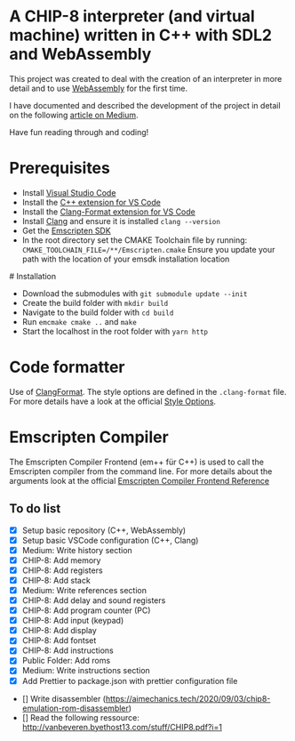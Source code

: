 # A CHIP-8 interpreter (and virtual machine) written in C++ with SDL2 and WebAssembly

This project was created to deal with the creation of an interpreter in more detail
and to use [WebAssembly](https://webassembly.org) for the first time.

I have documented and described the development of the project in detail on the
following [article on Medium](https://medium.com/@digit.sensitivee/how-i-created-my-first-interpreter-2e7c8749031d).

Have fun reading through and coding!

# Prerequisites

- Install [Visual Studio Code](https://code.visualstudio.com)
- Install the [C++ extension for VS Code](https://marketplace.visualstudio.com/items?itemName=ms-vscode.cpptools)
- Install the [Clang-Format extension for VS Code](https://marketplace.visualstudio.com/items?itemName=xaver.clang-format)
- Install [Clang](https://clang.llvm.org) and ensure it is installed `clang --version`
- Get the [Emscripten SDK](https://emscripten.org/docs/getting_started/downloads.html)
- In the root directory set the CMAKE Toolchain file by running: `CMAKE_TOOLCHAIN_FILE=/**/Emscripten.cmake` Ensure you update your path with the location of your emsdk installation location

# Installation

- Download the submodules with `git submodule update --init`
- Create the build folder with `mkdir build`
- Navigate to the build folder with `cd build`
- Run `emcmake cmake ..` and `make`
- Start the localhost in the root folder with `yarn http`

# Code formatter

Use of [ClangFormat](https://clang.llvm.org/docs/ClangFormat.html). The style options are defined in the `.clang-format` file. For more details have a look at the official [Style Options](https://clang.llvm.org/docs/ClangFormatStyleOptions.html).

# Emscripten Compiler

The Emscripten Compiler Frontend (em++ für C++) is used to call the
Emscripten compiler from the command line.
For more details about the arguments look at the official
[Emscripten Compiler Frontend Reference](https://emscripten.org/docs/tools_reference/emcc.html#emcc-o2)

## To do list

- [x] Setup basic repository (C++, WebAssembly)
- [x] Setup basic VSCode configuration (C++, Clang)
- [x] Medium: Write history section
- [x] CHIP-8: Add memory
- [x] CHIP-8: Add registers
- [x] CHIP-8: Add stack
- [x] Medium: Write references section
- [x] CHIP-8: Add delay and sound registers
- [x] CHIP-8: Add program counter (PC)
- [x] CHIP-8: Add input (keypad)
- [x] CHIP-8: Add display
- [x] CHIP-8: Add fontset
- [x] CHIP-8: Add instructions
- [x] Public Folder: Add roms
- [x] Medium: Write instructions section
- [x] Add Prettier to package.json with prettier configuration file
- [] Write disassembler (https://aimechanics.tech/2020/09/03/chip8-emulation-rom-disassembler)
- [] Read the following ressource: http://vanbeveren.byethost13.com/stuff/CHIP8.pdf?i=1
